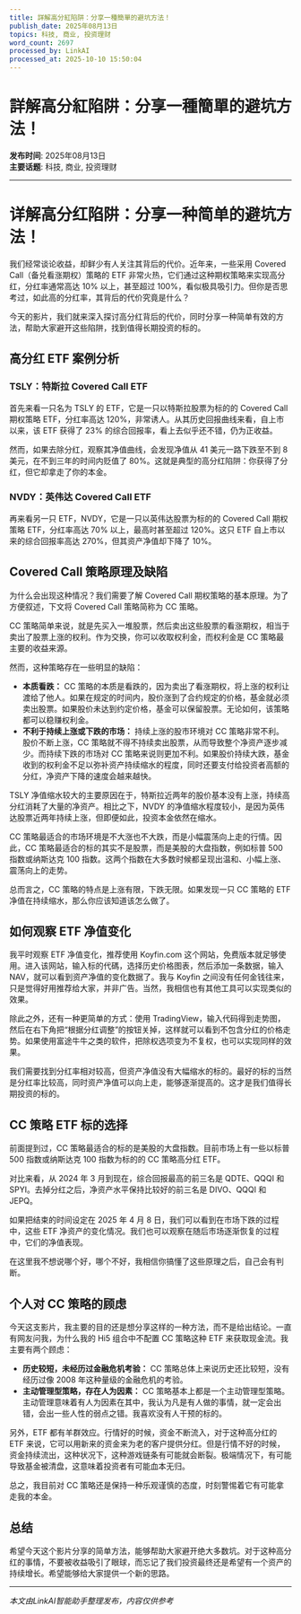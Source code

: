 ```yaml
---
title: 詳解高分紅陷阱：分享一種簡單的避坑方法！
publish_date: 2025年08月13日
topics: 科技, 商业, 投资理财
word_count: 2697
processed_by: LinkAI
processed_at: 2025-10-10 15:50:04
---
```


# 詳解高分紅陷阱：分享一種簡單的避坑方法！

**发布时间**: 2025年08月13日  
**主要话题**: 科技, 商业, 投资理财

---

# 详解高分红陷阱：分享一种简单的避坑方法！

我们经常谈论收益，却鲜少有人关注其背后的代价。近年来，一些采用 Covered Call（备兑看涨期权）策略的 ETF 非常火热，它们通过这种期权策略来实现高分红，分红率通常高达 10% 以上，甚至超过 100%，看似极具吸引力。但你是否思考过，如此高的分红率，其背后的代价究竟是什么？

今天的影片，我们就来深入探讨高分红背后的代价，同时分享一种简单有效的方法，帮助大家避开这些陷阱，找到值得长期投资的标的。

## 高分红 ETF 案例分析

### TSLY：特斯拉 Covered Call ETF

首先来看一只名为 TSLY 的 ETF，它是一只以特斯拉股票为标的的 Covered Call 期权策略 ETF，分红率高达 120%，非常诱人。从其历史回报曲线来看，自上市以来，该 ETF 获得了 23% 的综合回报率，看上去似乎还不错，仍为正收益。

然而，如果去除分红，观察其净值曲线，会发现净值从 41 美元一路下跌至不到 8 美元，在不到三年的时间内贬值了 80%。这就是典型的高分红陷阱：你获得了分红，但它却拿走了你的本金。

### NVDY：英伟达 Covered Call ETF

再来看另一只 ETF，NVDY，它是一只以英伟达股票为标的的 Covered Call 期权策略 ETF，分红率高达 70% 以上，最高时甚至超过 120%。这只 ETF 自上市以来的综合回报率高达 270%，但其资产净值却下降了 10%。

## Covered Call 策略原理及缺陷

为什么会出现这种情况？我们需要了解 Covered Call 期权策略的基本原理。为了方便叙述，下文将 Covered Call 策略简称为 CC 策略。

CC 策略简单来说，就是先买入一堆股票，然后卖出这些股票的看涨期权，相当于卖出了股票上涨的权利。作为交换，你可以收取权利金，而权利金是 CC 策略最主要的收益来源。

然而，这种策略存在一些明显的缺陷：

*   **本质看跌：** CC 策略的本质是看跌的，因为卖出了看涨期权，将上涨的权利让渡给了他人。如果在规定的时间内，股价涨到了合约规定的价格，基金就必须卖出股票。如果股价未达到约定价格，基金可以保留股票。无论如何，该策略都可以稳赚权利金。
*   **不利于持续上涨或下跌的市场：** 持续上涨的股市环境对 CC 策略非常不利。股价不断上涨，CC 策略就不得不持续卖出股票，从而导致整个净资产逐步减少。而持续下跌的市场对 CC 策略来说则更加不利。如果股价持续大跌，基金收到的权利金不足以弥补资产持续缩水的程度，同时还要支付给投资者高额的分红，净资产下降的速度会越来越快。

TSLY 净值缩水较大的主要原因在于，特斯拉近两年的股价基本没有上涨，持续高分红消耗了大量的净资产。相比之下，NVDY 的净值缩水程度较小，是因为英伟达股票近两年持续上涨，但即便如此，投资本金依然在缩水。

CC 策略最适合的市场环境是不大涨也不大跌，而是小幅震荡向上走的行情。因此，CC 策略最适合的标的其实不是股票，而是美股的大盘指数，例如标普 500 指数或纳斯达克 100 指数。这两个指数在大多数时候都呈现出温和、小幅上涨、震荡向上的走势。

总而言之，CC 策略的特点是上涨有限，下跌无限。如果发现一只 CC 策略的 ETF 净值在持续缩水，那么你应该知道该怎么做了。

## 如何观察 ETF 净值变化

我平时观察 ETF 净值变化，推荐使用 Koyfin.com 这个网站，免费版本就足够使用。进入该网站，输入标的代碼，选择历史价格图表，然后添加一条数据，输入 NAV，就可以看到资产净值的变化数据了。我与 Koyfin 之间没有任何金钱往来，只是觉得好用推荐给大家，并非广告。当然，我相信也有其他工具可以实现类似的效果。

除此之外，还有一种更简单的方式：使用 TradingView，输入代码得到走势图，然后在右下角把“根据分红调整”的按钮关掉，这样就可以看到不包含分红的价格走势。如果使用富途牛牛之类的软件，把除权选项变为不复权，也可以实现同样的效果。

我们需要找到分红率相对较高，但资产净值没有大幅缩水的标的。最好的标的当然是分红率比较高，同时资产净值可以向上走，能够逐渐提高的。这才是我们值得长期投资的标的。

## CC 策略 ETF 标的选择

前面提到过，CC 策略最适合的标的是美股的大盘指数。目前市场上有一些以标普 500 指数或纳斯达克 100 指数为标的的 CC 策略高分红 ETF。

对比来看，从 2024 年 3 月到现在，综合回报最高的前三名是 QDTE、QQQI 和 SPYI。去掉分红之后，净资产水平保持比较好的前三名是 DIVO、QQQI 和 JEPQ。

如果把结束的时间设定在 2025 年 4 月 8 日，我们可以看到在市场下跌的过程中，这些 ETF 净资产的变化情况。我们也可以观察在随后市场逐渐恢复的过程中，它们的净值表现。

在这里我不想说哪个好，哪个不好，我相信你搞懂了这些原理之后，自己会有判断。

## 个人对 CC 策略的顾虑

今天这支影片，我主要的目的还是想分享这样的一种方法，而不是给出结论。一直有网友问我，为什么我的 Hi5 组合中不配置 CC 策略这种 ETF 来获取现金流。我主要有两个顾虑：

*   **历史较短，未经历过金融危机考验：** CC 策略总体上来说历史还比较短，没有经历过像 2008 年这种量级的金融危机的考验。
*   **主动管理型策略，存在人为因素：** CC 策略基本上都是一个主动管理型策略。主动管理意味着有人为因素在其中，我认为凡是有人做的事情，就一定会出错，会出一些人性的弱点之错。我喜欢没有人干预的标的。

另外，ETF 都有羊群效应。行情好的时候，资金不断流入，对于这种高分红的 ETF 来说，它可以用新来的资金来为老的客户提供分红。但是行情不好的时候，资金持续流出，这种状况下，这种游戏链条有可能就会断裂。极端情况下，有可能导致基金被清盘，这意味着投资者有可能血本无归。

总之，我目前对 CC 策略还是保持一种乐观谨慎的态度，时刻警惕着它有可能拿走我的本金。

## 总结

希望今天这个影片分享的简单方法，能够帮助大家避开绝大多数坑。对于这种高分红的事情，不要被收益吸引了眼球，而忘记了我们投资最终还是希望有一个资产的持续增长。希望能够给大家提供一个新的思路。


---

*本文由LinkAI智能助手整理发布，内容仅供参考*
